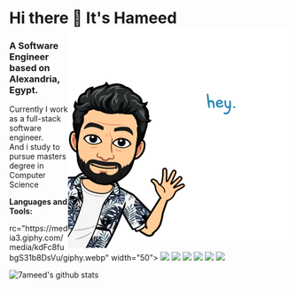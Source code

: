 # Hi there 👋 It's Hameed <img align="right" src="https://github.com/7ameed/7ameed/blob/master/hey.png" >
### A Software Engineer based on Alexandria, Egypt. 

Currently I work as a full-stack software engineer. </br>
And i study to pursue masters degree in Computer Science

**Languages and Tools:** 
<p align="left">
  rc="https://media3.giphy.com/media/kdFc8fubgS31b8DsVu/giphy.webp" width="50">
  <img src="https://media.giphy.com/media/SU2ic3wTfuC6JhD1lA/giphy.gif" width="50">
  <img src="https://media3.giphy.com/media/ln7z2eWriiQAllfVcn/200w.webp" width="50">
  <img src="https://i.giphy.com/media/LMt9638dO8dftAjtco/200.webp" width="50">
  <img src="https://i.giphy.com/media/eNAsjO55tPbgaor7ma/200w.webp" width="50">
  <img src="https://media.giphy.com/media/kH1DBkPNyZPOk0BxrM/giphy.gif" width="100">
  <img src="https://i.giphy.com/media/IdyAQJVN2kVPNUrojM/200.webp" width="50">

![7ameed's github stats](https://github-readme-stats.vercel.app/api?username=7ameed&show_icons=true)
